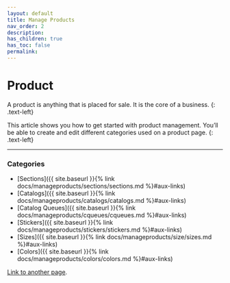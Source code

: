 ```yaml
---
layout: default
title: Manage Products
nav_order: 2
description:
has_children: true
has_toc: false
permalink:
---
```


# Product

A product is anything that is placed for sale. It is the core of a business.
{: .text-left}

This article shows you how to get started with product management. You’ll be able to create and edit different categories used on a product page.
{: .text-left}

---

### Categories

- [Sections]({{ site.baseurl }}{% link docs/manageproducts/sections/sections.md %}#aux-links)
- [Catalogs]({{ site.baseurl }}{% link docs/manageproducts/catalogs/catalogs.md %}#aux-links)
- [Catalog Queues]({{ site.baseurl }}{% link docs/manageproducts/cqueues/cqueues.md %}#aux-links)
- [Stickers]({{ site.baseurl }}{% link docs/manageproducts/stickers/stickers.md %}#aux-links)
- [Sizes]({{ site.baseurl }}{% link docs/manageproducts/size/sizes.md %}#aux-links)
- [Colors]({{ site.baseurl }}{% link docs/manageproducts/colors/colors.md %}#aux-links)

[Link to another page](another-page).
